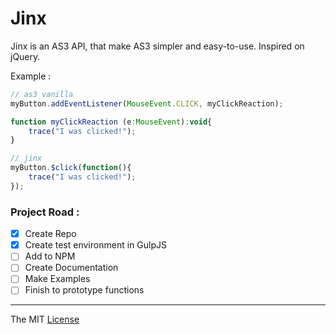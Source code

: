 # Jinx

Jinx is an AS3 API, that make AS3 simpler and easy-to-use. 
Inspired on jQuery.

Example :
```javascript
// as3 vanilla
myButton.addEventListener(MouseEvent.CLICK, myClickReaction);

function myClickReaction (e:MouseEvent):void{
	trace("I was clicked!");
}

// jinx
myButton.$click(function(){
	trace("I was clicked!");
});
```

### Project Road : 

- [x] Create Repo
- [x] Create test environment in GulpJS
- [ ] Add to NPM
- [ ] Create Documentation
- [ ] Make Examples
- [ ] Finish to prototype functions

---------------------------------

The MIT [License](https://raw.githubusercontent.com/webcaetano/jinx/master/LICENSE.md)
